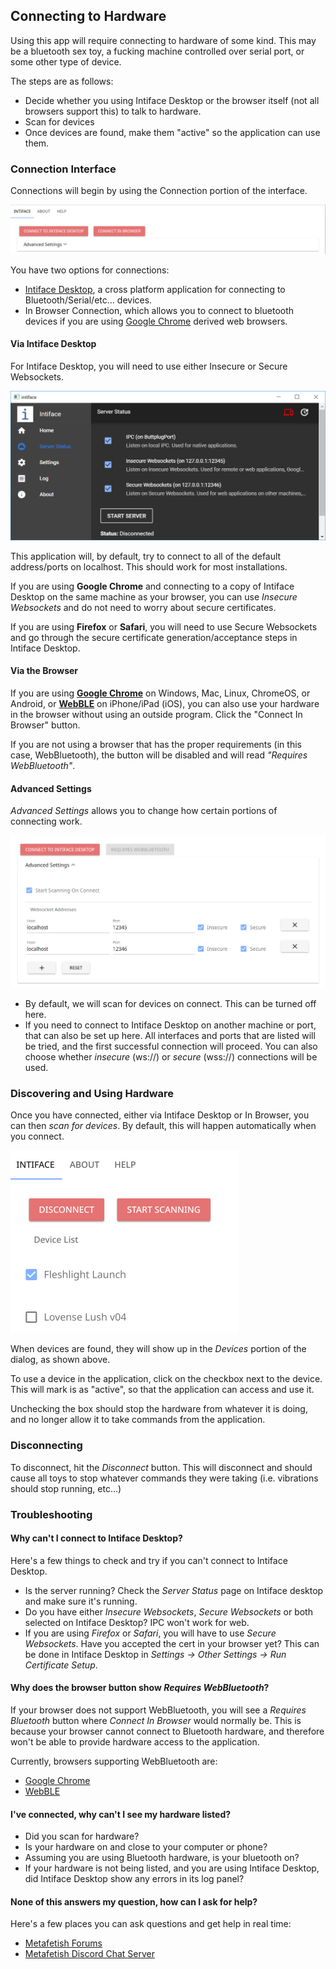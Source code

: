## Connecting to Hardware

Using this app will require connecting to hardware of some kind. This
may be a bluetooth sex toy, a fucking machine controlled over serial
port, or some other type of device.

The steps are as follows:

- Decide whether you using Intiface Desktop or the browser itself (not
  all browsers support this) to talk to hardware.
- Scan for devices
- Once devices are found, make them "active" so the application can
  use them.

### Connection Interface

Connections will begin by using the Connection portion of the
interface.

![](manual1.png)

You have two options for connections:

* [Intiface Desktop](https://intiface.com/desktop), a cross platform
  application for connecting to Bluetooth/Serial/etc... devices.
* In Browser Connection, which allows you to connect to bluetooth
  devices if you are using [Google Chrome](https://chrome.google.com)
  derived web browsers.

#### Via Intiface Desktop

For Intiface Desktop, you will need to use either Insecure or Secure
Websockets.

![](intiface1.png)

This application will, by default, try to connect to all of the
default address/ports on localhost. This should work for most
installations.

If you are using **Google Chrome** and connecting to a copy of
Intiface Desktop on the same machine as your browser, you can use
_Insecure Websockets_ and do not need to worry about secure
certificates.

If you are using **Firefox** or **Safari**, you will need to use
Secure Websockets and go through the secure certificate
generation/acceptance steps in Intiface Desktop.

#### Via the Browser

If you are using **[Google Chrome](https://chrome.google.com)** on
Windows, Mac, Linux, ChromeOS, or Android, or
**[WebBLE](https://apps.apple.com/us/app/webble/id1193531073)** on
iPhone/iPad (iOS), you can also use your hardware in the browser
without using an outside program. Click the "Connect In Browser"
button.

If you are not using a browser that has the proper requirements (in
this case, WebBluetooth), the button will be disabled and will read
_"Requires WebBluetooth"_.

#### Advanced Settings

_Advanced Settings_ allows you to change how certain portions of
connecting work.

![](manual2.png)

- By default, we will scan for devices on connect. This can be turned
  off here.
- If you need to connect to Intiface Desktop on another machine or
  port, that can also be set up here. All interfaces and ports that
  are listed will be tried, and the first successful connection will
  proceed. You can also choose whether _insecure_ (ws://) or _secure_
  (wss://) connections will be used.

### Discovering and Using Hardware

Once you have connected, either via Intiface Desktop or In Browser,
you can then _scan for devices_. By default, this will happen
automatically when you connect.

![](manual3.png)

When devices are found, they will show up in the _Devices_ portion of
the dialog, as shown above. 

To use a device in the application, click on the checkbox next to the
device. This will mark is as "active", so that the application can
access and use it.

Unchecking the box should stop the hardware from whatever it is doing,
and no longer allow it to take commands from the application.

### Disconnecting

To disconnect, hit the _Disconnect_ button. This will disconnect and
should cause all toys to stop whatever commands they were taking (i.e.
vibrations should stop running, etc...)

### Troubleshooting

#### Why can't I connect to Intiface Desktop?

Here's a few things to check and try if you can't connect to Intiface
Desktop.

- Is the server running? Check the _Server Status_ page on Intiface
  desktop and make sure it's running.
- Do you have either _Insecure Websockets_, _Secure Websockets_ or
  both selected on Intiface Desktop? IPC won't work for web.
- If you are using _Firefox_ or _Safari_, you will have to use _Secure
  Websockets_. Have you accepted the cert in your browser yet? This
  can be done in Intiface Desktop in _Settings -> Other Settings ->
  Run Certificate Setup_.

#### Why does the browser button show _Requires WebBluetooth_?

If your browser does not support WebBluetooth, you will see a
_Requires Bluetooth_ button where _Connect In Browser_ would normally
be. This is because your browser cannot connect to Bluetooth hardware,
and therefore won't be able to provide hardware access to the
application.

Currently, browsers supporting WebBluetooth are:

- [Google Chrome](https://chrome.google.com)
- [WebBLE](https://apps.apple.com/us/app/webble/id1193531073)

#### I've connected, why can't I see my hardware listed?

- Did you scan for hardware?
- Is your hardware on and close to your computer or phone?
- Assuming you are using Bluetooth hardware, is your bluetooth on?
- If your hardware is not being listed, and you are using Intiface
  Desktop, did Intiface Desktop show any errors in its log panel?

#### None of this answers my question, how can I ask for help?

Here's a few places you can ask questions and get help in real time:

- [Metafetish Forums](https://metafetish.club)
- [Metafetish Discord Chat Server](https://discord.buttplug.io)
